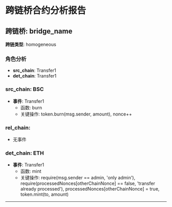 # 跨链桥合约分析报告
## 跨链桥: bridge_name
**跨链类型**: homogeneous
### 角色分析
- **src_chain**: Transfer1
- **det_chain**: Transfer1
### src_chain: BSC
- **事件**: Transfer1
  - 函数: burn
  - 关键操作: token.burn(msg.sender, amount), nonce++
### rel_chain: 
- 无事件
### det_chain: ETH
- **事件**: Transfer1
  - 函数: mint
  - 关键操作: require(msg.sender == admin, 'only admin'), require(processedNonces[otherChainNonce] == false, 'transfer already processed'), processedNonces[otherChainNonce] = true, token.mint(to, amount)
---
